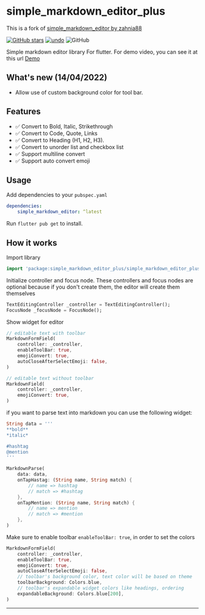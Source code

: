 # simple_markdown_editor_plus

This is a fork of [simple_markdown_editor by zahnia88](https://github.com/zahniar88/simple_markdown_editor)

[![GitHub stars](https://img.shields.io/github/stars/zahniar88/simple_markdown_editor?color=green)](https://github.com/fossfreaks/simple_markdown_editor)
[![undo](https://img.shields.io/pub/v/simple_markdown_editor_plus.svg?color=teal)](https://pub.dev/packages/simple_markdown_editor_plus)
![GitHub](https://img.shields.io/github/license/fossfreaks/simple_markdown_editor?color=red)


Simple markdown editor library For flutter. 
For demo video, you can see it at this url [Demo](https://youtu.be/aYBeXXDoNPo)

## What's new (14/04/2022)

* Allow use of custom background color for tool bar.


## Features
- ✅ Convert to Bold, Italic, Strikethrough
- ✅ Convert to Code, Quote, Links
- ✅ Convert to Heading (H1, H2, H3).
- ✅ Convert to unorder list and checkbox list
- ✅ Support multiline convert
- ✅ Support auto convert emoji

## Usage

Add dependencies to your `pubspec.yaml`

```yaml
dependencies:
    simple_markdown_editor: ^latest
```

Run `flutter pub get` to install.

## How it works

Import library

```dart
import 'package:simple_markdown_editor_plus/simple_markdown_editor_plus.dart';
```

Initialize controller and focus node. These controllers and focus nodes are optional because if you don't create them, the editor will create them themselves

```dart
TextEditingController _controller = TextEditingController();
FocusNode _focusNode = FocusNode();
```

Show widget for editor

```dart
// editable text with toolbar
MarkdownFormField(
    controller: _controller,
    enableToolBar: true,
    emojiConvert: true,
    autoCloseAfterSelectEmoji: false,
)

// editable text without toolbar
MarkdownField(
    controller: _controller,
    emojiConvert: true,
)
```

if you want to parse text into markdown you can use the following widget:

```dart
String data = '''
**bold**
*italic*

#hashtag
@mention
'''

MarkdownParse(
    data: data,
    onTapHastag: (String name, String match) {
        // name => hashtag
        // match => #hashtag
    },
    onTapMention: (String name, String match) {
        // name => mention
        // match => #mention
    },
)
```

Make sure to enable toolbar `enableToolBar: true`, in order to set the colors

```dart
MarkdownFormField(
    controller: _controller,
    enableToolBar: true,
    emojiConvert: true,
    autoCloseAfterSelectEmoji: false,
    // toolbar's background color, text color will be based on theme
    toolbarBackground: Colors.blue,
    // toolbar's expandable widget colors like headings, ordering
    expandableBackground: Colors.blue[200],
)
```

___
